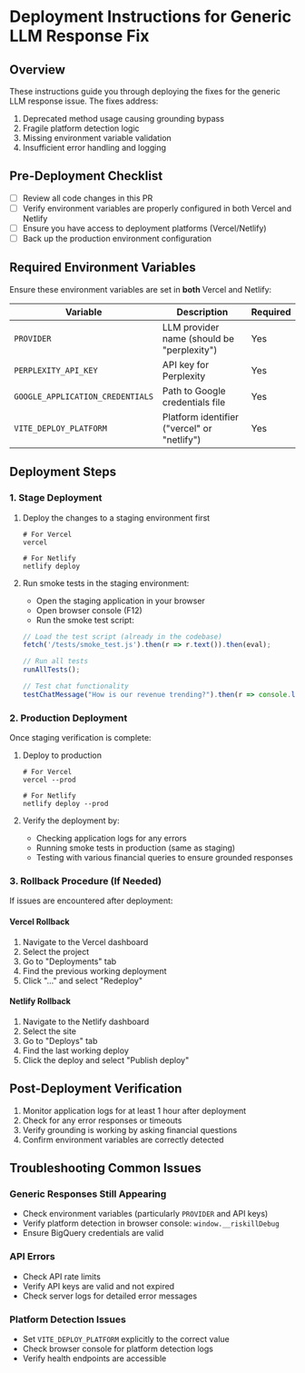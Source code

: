 # Deployment Instructions for Generic LLM Response Fix

## Overview

These instructions guide you through deploying the fixes for the generic LLM response issue. The fixes address:

1. Deprecated method usage causing grounding bypass
2. Fragile platform detection logic
3. Missing environment variable validation
4. Insufficient error handling and logging

## Pre-Deployment Checklist

- [ ] Review all code changes in this PR
- [ ] Verify environment variables are properly configured in both Vercel and Netlify
- [ ] Ensure you have access to deployment platforms (Vercel/Netlify)
- [ ] Back up the production environment configuration

## Required Environment Variables

Ensure these environment variables are set in **both** Vercel and Netlify:

| Variable | Description | Required |
|----------|-------------|----------|
| `PROVIDER` | LLM provider name (should be "perplexity") | Yes |
| `PERPLEXITY_API_KEY` | API key for Perplexity | Yes |
| `GOOGLE_APPLICATION_CREDENTIALS` | Path to Google credentials file | Yes |
| `VITE_DEPLOY_PLATFORM` | Platform identifier ("vercel" or "netlify") | Yes |

## Deployment Steps

### 1. Stage Deployment

1. Deploy the changes to a staging environment first
   ```
   # For Vercel
   vercel
   
   # For Netlify
   netlify deploy
   ```

2. Run smoke tests in the staging environment:
   - Open the staging application in your browser
   - Open browser console (F12)
   - Run the smoke test script:
   ```javascript
   // Load the test script (already in the codebase)
   fetch('/tests/smoke_test.js').then(r => r.text()).then(eval);
   
   // Run all tests
   runAllTests();
   
   // Test chat functionality
   testChatMessage("How is our revenue trending?").then(r => console.log(r))
   ```

### 2. Production Deployment

Once staging verification is complete:

1. Deploy to production
   ```
   # For Vercel
   vercel --prod
   
   # For Netlify
   netlify deploy --prod
   ```

2. Verify the deployment by:
   - Checking application logs for any errors
   - Running smoke tests in production (same as staging)
   - Testing with various financial queries to ensure grounded responses

### 3. Rollback Procedure (If Needed)

If issues are encountered after deployment:

#### Vercel Rollback
1. Navigate to the Vercel dashboard
2. Select the project
3. Go to "Deployments" tab
4. Find the previous working deployment
5. Click "..." and select "Redeploy"

#### Netlify Rollback
1. Navigate to the Netlify dashboard
2. Select the site
3. Go to "Deploys" tab
4. Find the last working deploy
5. Click the deploy and select "Publish deploy"

## Post-Deployment Verification

1. Monitor application logs for at least 1 hour after deployment
2. Check for any error responses or timeouts
3. Verify grounding is working by asking financial questions
4. Confirm environment variables are correctly detected

## Troubleshooting Common Issues

### Generic Responses Still Appearing
- Check environment variables (particularly `PROVIDER` and API keys)
- Verify platform detection in browser console: `window.__riskillDebug`
- Ensure BigQuery credentials are valid

### API Errors
- Check API rate limits
- Verify API keys are valid and not expired
- Check server logs for detailed error messages

### Platform Detection Issues
- Set `VITE_DEPLOY_PLATFORM` explicitly to the correct value
- Check browser console for platform detection logs
- Verify health endpoints are accessible
